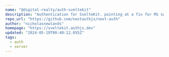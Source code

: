 ```yaml
---
name: "@digital-realty/auth-sveltekit"
description: "Authentication for SvelteKit. pointing at a fix for MS swa's"
repo_url: "https://github.com/nextauthjs/next-auth"
author: "nicholasnewlands"
homepage: "https://sveltekit.authjs.dev"
updated: "2024-05-19T00:40:12.055Z"
tags: 
  - auth
  - server
---
```

